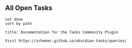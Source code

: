 ## All Open Tasks
```tasks
not done
sort by path

```

```ad-tip
title: Documentation for the Tasks Community Plugin

Visit https://schemar.github.io/obsidian-tasks/queries/

```

